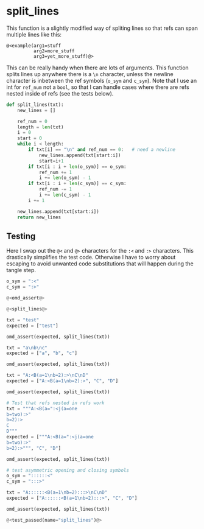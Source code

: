 # split_lines

This function is a slightly modified way of spliting lines so that refs can span multiple lines like this:

```
@<example(arg1=stuff
          arg2=more_stuff
          arg3=yet_more_stuff)@>
```

This can be really handy when there are lots of arguments. This function splits lines up anywhere there is a `\n` character, unless the newline character is inbetween the ref symbols (`o_sym` and `c_sym`). Note that I use an int for `ref_num` not a `bool`, so that I can handle cases where there are refs nested inside of refs (see the tests below).

```python {name=split_lines}
def split_lines(txt):
    new_lines = []

    ref_num = 0
    length = len(txt)
    i = 0
    start = 0
    while i < length:
        if txt[i] == "\n" and ref_num == 0:   # need a newline
            new_lines.append(txt[start:i])
            start=i+1
        if txt[i : i + len(o_sym)] == o_sym:
            ref_num += 1
            i += len(o_sym) - 1
        if txt[i : i + len(c_sym)] == c_sym:
            ref_num -= 1
            i += len(c_sym) - 1
        i += 1

    new_lines.append(txt[start:i])
    return new_lines
```

## Testing

Here I swap out the `@<` and `@>` characters for the `:<` and `:>` characters. This drastically simplifies the test code. Otherwise I have to worry about escaping to avoid unwanted code substitutions that will happen during the tangle step.

```python {name=split_lines_tests menu=true}
o_sym = ":<"
c_sym = ":>"

@<omd_assert@>

@<split_lines@>

txt = "test"
expected = ["test"]

omd_assert(expected, split_lines(txt))

txt = "a\nb\nc"
expected = ["a", "b", "c"]

omd_assert(expected, split_lines(txt))

txt = "A:<B(a=1\nb=2):>\nC\nD"
expected = ["A:<B(a=1\nb=2):>", "C", "D"]

omd_assert(expected, split_lines(txt))

# Test that refs nested in refs work
txt = """A:<B(a=":<j(a=one
b=two):>"
b=2):>
C
D"""
expected = ["""A:<B(a=":<j(a=one
b=two):>"
b=2):>""", "C", "D"]

omd_assert(expected, split_lines(txt))

# test asymmetric opening and closing symbols
o_sym = "::::::<"
c_sym = ":::>"

txt = "A::::::<B(a=1\nb=2):::>\nC\nD"
expected = ["A::::::<B(a=1\nb=2):::>", "C", "D"]

omd_assert(expected, split_lines(txt))

@<test_passed(name="split_lines")@>
```
